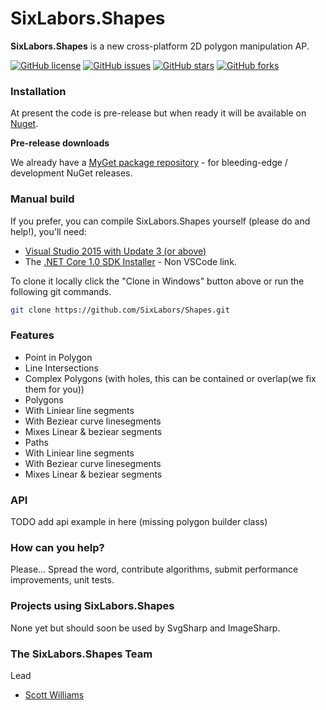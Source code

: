 
# SixLabors.Shapes

**SixLabors.Shapes** is a new cross-platform 2D polygon manipulation AP.

[![GitHub license](https://img.shields.io/badge/license-Apache%202-blue.svg)](https://raw.githubusercontent.com/SixLabors/Shapes/master/APACHE-2.0-LICENSE.txt)
[![GitHub issues](https://img.shields.io/github/issues/tocsoft/SixLabors.Shapes.svg)](https://github.com/SixLabors/Shapes/issues)
[![GitHub stars](https://img.shields.io/github/stars/tocsoft/SixLabors.Shapes.svg)](https://github.com/SixLabors/Shapes/stargazers)
[![GitHub forks](https://img.shields.io/github/forks/tocsoft/SixLabors.Shapes.svg)](https://github.com/SixLabors/Shapes/network)

### Installation
At present the code is pre-release but when ready it will be available on [Nuget](http://www.nuget.org). 

**Pre-release downloads**

We already have a [MyGet package repository](https://www.myget.org/gallery/SixLabors) - for bleeding-edge / development NuGet releases.

### Manual build

If you prefer, you can compile SixLabors.Shapes yourself (please do and help!), you'll need:

- [Visual Studio 2015 with Update 3 (or above)](https://www.visualstudio.com/news/releasenotes/vs2015-update3-vs)
- The [.NET Core 1.0 SDK Installer](https://www.microsoft.com/net/core#windows) - Non VSCode link.

To clone it locally click the "Clone in Windows" button above or run the following git commands.

```bash
git clone https://github.com/SixLabors/Shapes.git
```

### Features

- Point in Polygon
- Line Intersections
- Complex Polygons (with holes, this can be contained or overlap(we fix them for you))
- Polygons
 - With Liniear line segments
 - With Beziear curve linesegments
 - Mixes Linear & beziear segments
- Paths
 - With Liniear line segments
 - With Beziear curve linesegments
 - Mixes Linear & beziear segments

### API 

TODO add api example in here (missing polygon builder class)

### How can you help?

Please... Spread the word, contribute algorithms, submit performance improvements, unit tests. 


### Projects using SixLabors.Shapes

None yet but should soon be used by SvgSharp and ImageSharp.

### The SixLabors.Shapes Team

Lead
- [Scott Williams](https://github.com/tocsoft)
